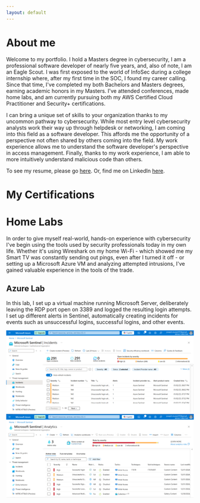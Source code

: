 ```yaml
---
layout: default
---
```


# About me

Welcome to my portfolio. I hold a Masters degree in cybersecurity, I am a professional software developer of nearly five years, and, also of note, I am an Eagle Scout. I was first exposed to the world of InfoSec during a college internship where, after my first time in the SOC, I found my career calling. Since that time, I've completed my both Bachelors and Masters degrees, earning academic honors in my Masters. I've attended conferences, made home labs, and am currently pursuing both my AWS Certified Cloud Practitioner and Security+ certifications. 

I can bring a unique set of skills to your organization thanks to my uncommon pathway to cybersecurity. While most entry level cybersecurity analysts work their way up through helpdesk or networking, I am coming into this field as a software developer. This affords me the opportunity of a perspective not often shared by others coming into the field. My work experience allows me to understand the software developer's perspective in access management. Finally, thanks to my work experience, I am able to more intuitively understand malicious code than others. 

To see my resume, please go [here](https://docs.google.com/document/d/1Yr3xbWSJh-UqUlc2m_qg1sM72SnbJFIBLETVoHrQ0qg/edit?usp=sharing). Or, find me on LinkedIn [here](https://www.linkedin.com/in/joseph-musial-120255103/).

# My Certifications



# Home Labs

In order to give myself real-world, hands-on experience with cybersecurity I've begin using the tools used by security professionals today in my own life. Whether it's using Wireshark on my home Wi-Fi - which showed me my Smart TV was constantly sending out pings, even after I turned it off - or setting up a Microsoft Azure VM and analyzing attempted intrusions, I've gained valuable experience in the tools of the trade.

## Azure Lab

In this lab, I set up a virtual machine running Microsoft Server, deliberately leaving the RDP port open on 3389 and logged the resulting login attempts. I set up different alerts in Sentinel, automatically creating incidents for events such as unsuccessful logins, successful logins, and other events. 

![azure-screenshot-01](https://github.com/JosephMusial/josephmusial.github.io/blob/main/images/azure-lab-01/Screenshot_20250102_201048.png?raw=true)
![azure-screenshot-02](https://github.com/JosephMusial/josephmusial.github.io/blob/main/images/azure-lab-01/Screenshot_20250102_201949.png?raw=true)